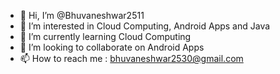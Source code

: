 - 👋 Hi, I’m @Bhuvaneshwar2511
- 👀 I’m interested in Cloud Computing, Android Apps and Java
- 🌱 I’m currently learning Cloud Computing
- 💞️ I’m looking to collaborate on Android Apps
- 📫 How to reach me : bhuvaneshwar2530@gmail.com

<!---
Bhuvaneshwar2511/Bhuvaneshwar2511 is a ✨ special ✨ repository because its `README.md` (this file) appears on your GitHub profile.
You can click the Preview link to take a look at your changes.
--->

